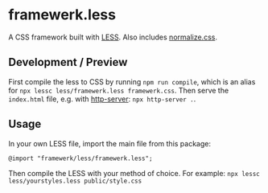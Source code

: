 # framewerk.less

A CSS framework built with [LESS](https://github.com/less/less.js). Also includes [normalize.css](https://github.com/necolas/normalize.css).

## Development / Preview

First compile the less to CSS by running `npm run compile`, which is an alias for `npx lessc less/framewerk.less framewerk.css`. Then serve the `index.html` file, e.g. with  [http-server](https://github.com/http-party/http-server): `npx http-server .`.

## Usage

In your own LESS file, import the main file from this package:

```less
@import "framewerk/less/framewerk.less";
```

Then compile the LESS with your method of choice. For example: 
`npx lessc less/yourstyles.less public/style.css`
